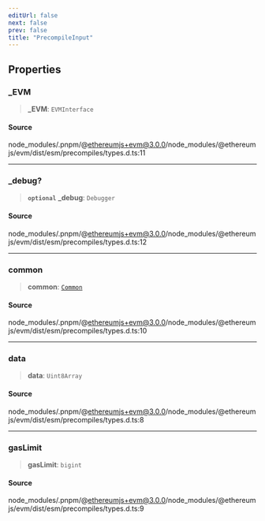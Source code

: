 ```yaml
---
editUrl: false
next: false
prev: false
title: "PrecompileInput"
---
```


## Properties

### \_EVM

> **\_EVM**: `EVMInterface`

#### Source

node\_modules/.pnpm/@ethereumjs+evm@3.0.0/node\_modules/@ethereumjs/evm/dist/esm/precompiles/types.d.ts:11

***

### \_debug?

> **`optional`** **\_debug**: `Debugger`

#### Source

node\_modules/.pnpm/@ethereumjs+evm@3.0.0/node\_modules/@ethereumjs/evm/dist/esm/precompiles/types.d.ts:12

***

### common

> **common**: [`Common`](/reference/common/classes/common/)

#### Source

node\_modules/.pnpm/@ethereumjs+evm@3.0.0/node\_modules/@ethereumjs/evm/dist/esm/precompiles/types.d.ts:10

***

### data

> **data**: `Uint8Array`

#### Source

node\_modules/.pnpm/@ethereumjs+evm@3.0.0/node\_modules/@ethereumjs/evm/dist/esm/precompiles/types.d.ts:8

***

### gasLimit

> **gasLimit**: `bigint`

#### Source

node\_modules/.pnpm/@ethereumjs+evm@3.0.0/node\_modules/@ethereumjs/evm/dist/esm/precompiles/types.d.ts:9
